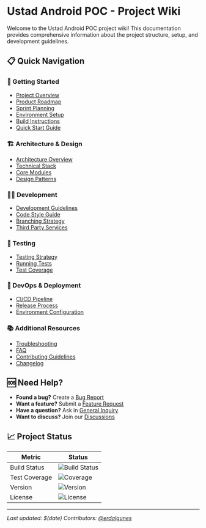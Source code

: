 # Ustad Android POC - Project Wiki

Welcome to the Ustad Android POC project wiki! This documentation provides comprehensive information about the project structure, setup, and development guidelines.

## 📋 Quick Navigation

### 🚀 Getting Started
- [Project Overview](Project-Overview.md)
- [Product Roadmap](Product-Roadmap.md)
- [Sprint Planning](Sprint-Planning.md)
- [Environment Setup](Environment-Setup.md)
- [Build Instructions](Build-Instructions.md)
- [Quick Start Guide](Quick-Start-Guide.md)

### 🏗️ Architecture & Design
- [Architecture Overview](Architecture-Overview.md)
- [Technical Stack](Technical-Stack.md)
- [Core Modules](Core-Modules.md)
- [Design Patterns](Design-Patterns.md)

### 👨‍💻 Development
- [Development Guidelines](Development-Guidelines.md)
- [Code Style Guide](Code-Style-Guide.md)
- [Branching Strategy](Branching-Strategy.md)
- [Third Party Services](Third-Party-Services.md)

### 🧪 Testing
- [Testing Strategy](Testing-Strategy.md)
- [Running Tests](Running-Tests.md)
- [Test Coverage](Test-Coverage.md)

### 🔧 DevOps & Deployment
- [CI/CD Pipeline](CI-CD-Pipeline.md)
- [Release Process](Release-Process.md)
- [Environment Configuration](Environment-Configuration.md)

### 📚 Additional Resources
- [Troubleshooting](Troubleshooting.md)
- [FAQ](FAQ.md)
- [Contributing Guidelines](Contributing.md)
- [Changelog](Changelog.md)

## 🆘 Need Help?

- **Found a bug?** Create a [Bug Report](https://github.com/erdalgunes/ustad-android-poc/issues/new?template=bug_report.yml)
- **Want a feature?** Submit a [Feature Request](https://github.com/erdalgunes/ustad-android-poc/issues/new?template=feature_request.yml)
- **Have a question?** Ask in [General Inquiry](https://github.com/erdalgunes/ustad-android-poc/issues/new?template=general_inquiry.yml)
- **Want to discuss?** Join our [Discussions](https://github.com/erdalgunes/ustad-android-poc/discussions)

## 📈 Project Status

| Metric | Status |
|--------|--------|
| Build Status | ![Build Status](https://img.shields.io/badge/build-passing-brightgreen) |
| Test Coverage | ![Coverage](https://img.shields.io/badge/coverage-0%25-red) |
| Version | ![Version](https://img.shields.io/badge/version-0.1.0-blue) |
| License | ![License](https://img.shields.io/badge/license-MIT-green) |

---

*Last updated: $(date)*
*Contributors: [@erdalgunes](https://github.com/erdalgunes)*